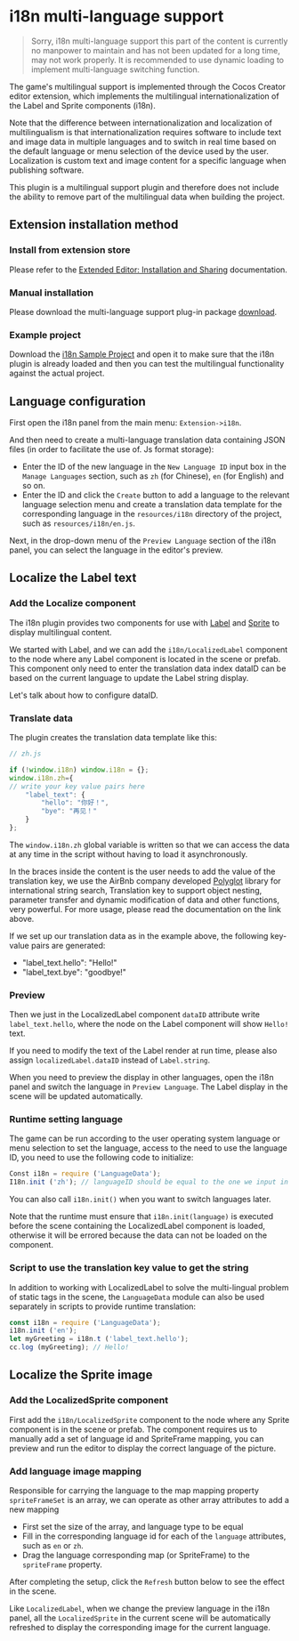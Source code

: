 # i18n multi-language support

> Sorry, i18n multi-language support this part of the content is currently no manpower to maintain and has not been updated for a long time, may not work properly. It is recommended to use dynamic loading to implement multi-language switching function.

The game's multilingual support is implemented through the Cocos Creator editor extension, which implements the multilingual internationalization of the Label and Sprite components (i18n).

Note that the difference between internationalization and localization of multilingualism is that internationalization requires software to include text and image data in multiple languages ​​and to switch in real time based on the default language or menu selection of the device used by the user. Localization is custom text and image content for a specific language when publishing software.

This plugin is a multilingual support plugin and therefore does not include the ability to remove part of the multilingual data when building the project.

## Extension installation method

### Install from  extension store

Please refer to the [Extended Editor: Installation and Sharing](https://www.cocos.com/docs/creator/extension/install-and-share.html) documentation.

### Manual installation

Please download the multi-language support plug-in package [download](https://github.com/cocos-creator-packages/i18n).

### Example project

Download the [i18n Sample Project](https://github.com/nantas/demo-i18n) and open it to make sure that the i18n plugin is already loaded and then you can test the multilingual functionality against the actual project.

## Language configuration

First open the i18n panel from the main menu: `Extension->i18n`.

And then need to create a multi-language translation data containing JSON files (in order to facilitate the use of. Js format storage):

- Enter the ID of the new language in the `New Language ID` input box in the `Manage Languages` section, such as `zh` (for Chinese), `en` (for English) and so on.
- Enter the ID and click the `Create` button to add a language to the relevant language selection menu and create a translation data template for the corresponding language in the `resources/i18n` directory of the project, such as `resources/i18n/en.js`.

Next, in the drop-down menu of the `Preview Language` section of the i18n panel, you can select the language in the editor's preview.

## Localize the Label text

### Add the Localize component

The i18n plugin provides two components for use with [Label](https://www.cocos.com/docs/creator/components/label.html) and [Sprite](https://www.cocos.com/docs/creator/components/sprite.html) to display multilingual content.

We started with Label, and we can add the `i18n/LocalizedLabel` component to the node where any Label component is located in the scene or prefab. This component only need to enter the translation data index dataID can be based on the current language to update the Label string display.

Let's talk about how to configure dataID.

### Translate data

The plugin creates the translation data template like this:

```js
// zh.js

if (!window.i18n) window.i18n = {};
window.i18n.zh={
// write your key value pairs here
    "label_text": {
        "hello": "你好！",
        "bye": "再见！"
    }
};
```

The `window.i18n.zh` global variable is written so that we can access the data at any time in the script without having to load it asynchronously.

In the braces inside the content is the user needs to add the value of the translation key, we use the AirBnb company developed [Polyglot](http://airbnb.io/polyglot.js/) library for international string search, Translation key to support object nesting, parameter transfer and dynamic modification of data and other functions, very powerful. For more usage, please read the documentation on the link above.

If we set up our translation data as in the example above, the following key-value pairs are generated:

- "label_text.hello": "Hello!"
- "label_text.bye": "goodbye!"

### Preview

Then we just in the LocalizedLabel component `dataID` attribute write `label_text.hello`, where the node on the Label component will show `Hello!` text.

If you need to modify the text of the Label render at run time, please also assign `localizedLabel.dataID` instead of `Label.string`.

When you need to preview the display in other languages, open the i18n panel and switch the language in `Preview Language`. The Label display in the scene will be updated automatically.

### Runtime setting language

The game can be run according to the user operating system language or menu selection to set the language, access to the need to use the language ID, you need to use the following code to initialize:

```js
Const i18n = require ('LanguageData');
I18n.init ('zh'); // languageID should be equal to the one we input in New Language ID input field
```

You can also call `i18n.init()` when you want to switch languages ​​later.

Note that the runtime must ensure that `i18n.init(language)` is executed before the scene containing the LocalizedLabel component is loaded, otherwise it will be errored because the data can not be loaded on the component.

### Script to use the translation key value to get the string

In addition to working with LocalizedLabel to solve the multi-lingual problem of static tags in the scene, the `LanguageData` module can also be used separately in scripts to provide runtime translation:

```js
const i18n = require ('LanguageData');
i18n.init ('en');
let myGreeting = i18n.t ('label_text.hello');
cc.log (myGreeting); // Hello!
```

## Localize the Sprite image

### Add the LocalizedSprite component

First add the `i18n/LocalizedSprite` component to the node where any Sprite component is in the scene or prefab. The component requires us to manually add a set of language id and SpriteFrame mapping, you can preview and run the editor to display the correct language of the picture.

### Add language image mapping

Responsible for carrying the language to the map mapping property `spriteFrameSet` is an array, we can operate as other array attributes to add a new mapping

- First set the size of the array, and language type to be equal
- Fill in the corresponding language id for each of the `language` attributes, such as `en` or `zh`.
- Drag the language corresponding map (or SpriteFrame) to the `spriteFrame` property.

After completing the setup, click the `Refresh` button below to see the effect in the scene.

Like `LocalizedLabel`, when we change the preview language in the i18n panel, all the `LocalizedSprite` in the current scene will be automatically refreshed to display the corresponding image for the current language.

